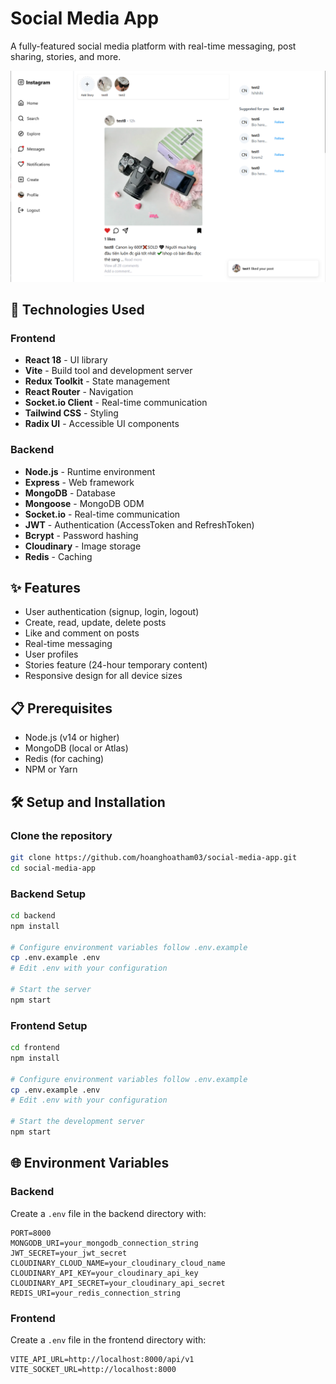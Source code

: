 # Social Media App

A fully-featured social media platform with real-time messaging, post sharing, stories, and more.

![Social Media App](./frontend/public/demo/Home.png)

## 🚀 Technologies Used

### Frontend

- **React 18** - UI library
- **Vite** - Build tool and development server
- **Redux Toolkit** - State management
- **React Router** - Navigation
- **Socket.io Client** - Real-time communication
- **Tailwind CSS** - Styling
- **Radix UI** - Accessible UI components

### Backend

- **Node.js** - Runtime environment
- **Express** - Web framework
- **MongoDB** - Database
- **Mongoose** - MongoDB ODM
- **Socket.io** - Real-time communication
- **JWT** - Authentication (AccessToken and RefreshToken)
- **Bcrypt** - Password hashing
- **Cloudinary** - Image storage
- **Redis** - Caching

## ✨ Features

- User authentication (signup, login, logout)
- Create, read, update, delete posts
- Like and comment on posts
- Real-time messaging
- User profiles
- Stories feature (24-hour temporary content)
- Responsive design for all device sizes

## 📋 Prerequisites

- Node.js (v14 or higher)
- MongoDB (local or Atlas)
- Redis (for caching)
- NPM or Yarn

## 🛠️ Setup and Installation

### Clone the repository

```bash
git clone https://github.com/hoanghoatham03/social-media-app.git
cd social-media-app
```

### Backend Setup

```bash
cd backend
npm install

# Configure environment variables follow .env.example
cp .env.example .env
# Edit .env with your configuration

# Start the server
npm start
```

### Frontend Setup

```bash
cd frontend
npm install

# Configure environment variables follow .env.example
cp .env.example .env
# Edit .env with your configuration

# Start the development server
npm start
```

## 🌐 Environment Variables

### Backend

Create a `.env` file in the backend directory with:

```
PORT=8000
MONGODB_URI=your_mongodb_connection_string
JWT_SECRET=your_jwt_secret
CLOUDINARY_CLOUD_NAME=your_cloudinary_cloud_name
CLOUDINARY_API_KEY=your_cloudinary_api_key
CLOUDINARY_API_SECRET=your_cloudinary_api_secret
REDIS_URI=your_redis_connection_string
```

### Frontend

Create a `.env` file in the frontend directory with:

```
VITE_API_URL=http://localhost:8000/api/v1
VITE_SOCKET_URL=http://localhost:8000
```
